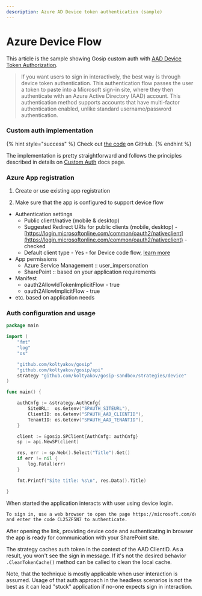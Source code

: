 ```yaml
---
description: Azure AD Device token authentication (sample)
---
```


# Azure Device Flow

This article is the sample showing Gosip custom auth with [AAD Device Token Authorization](https://docs.microsoft.com/en-us/azure/go/azure-sdk-go-authorization#use-device-token-authentication).

> If you want users to sign in interactively, the best way is through device token authentication. This authentication flow passes the user a token to paste into a Microsoft sign-in site, where they then authenticate with an Azure Active Directory \(AAD\) account. This authentication method supports accounts that have multi-factor authentication enabled, unlike standard username/password authentication.

### Custom auth implementation

{% hint style="success" %}
Check out [the code](https://github.com/koltyakov/gosip-sandbox/blob/master/strategies/device/device.go) on GitHub.
{% endhint %}

The implementation is pretty straightforward and follows the principles described in details on [Custom Auth](./) docs page.

### Azure App registration

1. Create or use existing app registration

2. Make sure that the app is configured to support device flow

* Authentication settings
  * Public client/native \(mobile & desktop\)
  * Suggested Redirect URIs for public clients \(mobile, desktop\) - [https://login.microsoftonline.com/common/oauth2/nativeclient](https://login.microsoftonline.com/common/oauth2/nativeclient) - checked
  * Default client type - Yes - for Device code flow, [learn more](https://go.microsoft.com/fwlink/?linkid=2094804)
* App permissions
  * Azure Service Management :: user\_impersonation
  * SharePoint :: based on your application requirements
* Manifest
  * oauth2AllowIdTokenImplicitFlow - true
  * oauth2AllowImplicitFlow - true
* etc. based on application needs

### Auth configuration and usage

```go
package main

import (
	"fmt"
	"log"
	"os"

	"github.com/koltyakov/gosip"
	"github.com/koltyakov/gosip/api"
	strategy "github.com/koltyakov/gosip-sandbox/strategies/device"
)

func main() {

	authCnfg := &strategy.AuthCnfg{
		SiteURL:  os.Getenv("SPAUTH_SITEURL"),
		ClientID: os.Getenv("SPAUTH_AAD_CLIENTID"),
		TenantID: os.Getenv("SPAUTH_AAD_TENANTID"),
	}

	client := &gosip.SPClient{AuthCnfg: authCnfg}
	sp := api.NewSP(client)

	res, err := sp.Web().Select("Title").Get()
	if err != nil {
		log.Fatal(err)
	}

	fmt.Printf("Site title: %s\n", res.Data().Title)

}
```

When started the application interacts with user using device login.

```bash
To sign in, use a web browser to open the page https://microsoft.com/devicelogin 
and enter the code CL25ZF5N7 to authenticate.
```

After opening the link, providing device code and authenticating in browser the app is ready for communication with your SharePoint site.

The strategy caches auth token in the context of the AAD ClientID. As a result, you won't see the sign in message. If it's not the desired behavior `.CleanTokenCache()` method can be called to clean the local cache.

Note, that the technique is mostly applicable when user interaction is assumed. Usage of that auth approach in the headless scenarios is not the best as it can lead "stuck" application if no-one expects sign in interaction.

